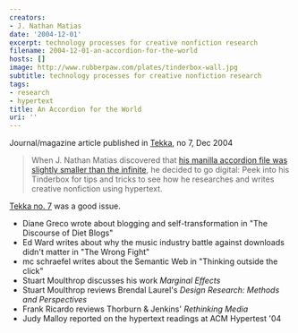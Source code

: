 ```yaml
---
creators:
- J. Nathan Matias
date: '2004-12-01'
excerpt: technology processes for creative nonfiction research
filename: 2004-12-01-an-accordion-for-the-world
hosts: []
image: http://www.rubberpaw.com/plates/tinderbox-wall.jpg
subtitle: technology processes for creative nonfiction research
tags:
- research
- hypertext
title: An Accordion for the World
uri: ''
---
```


 <p>Journal/magazine article published in <a href="http://www.tekka.net/Tekka/About.html">Tekka</a>, no 7, Dec 2004</p>
<blockquote>When J. Nathan Matias discovered that <a href="http://www.tekka.net/07/?Accordion">his manilla accordion file was slightly smaller than the infinite</a>, he decided to go digital: Peek into his Tinderbox for tips and tricks to see how he researches and writes creative nonfiction using hypertext.</blockquote>
<p><a href="http://www.tekka.net/07/cover.html">Tekka no. 7</a> was a good issue.</p>
<ul><li> Diane Greco wrote about blogging and self-transformation in "The Discourse of Diet Blogs"</li>

<li> Ed Ward writes about why the music industry battle against downloads didn't matter in "The Wrong Fight"</li>
<li> mc schraefel writes about the Semantic Web in "Thinking outside the click"</li>
<li> Stuart Moulthrop discusses his work <i>Marginal Effects</i></li>
<li> Stuart Moulthrop reviews Brendal Laurel's <i>Design Research: Methods and Perspectives</i></li>
<li> Frank Ricardo reviews Thorburn &amp; Jenkins' <i>Rethinking Media</i></li>

<li> Judy Malloy reported on the hypertext readings at ACM Hypertest '04</li></ul>